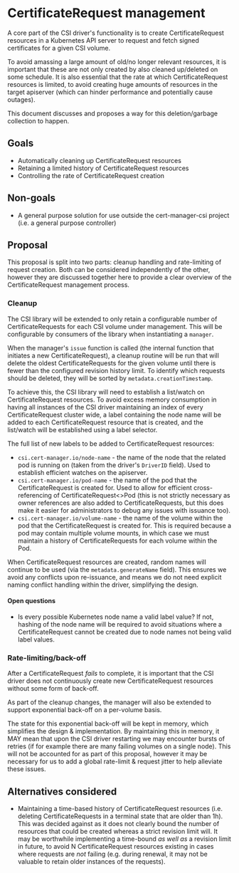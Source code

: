 # CertificateRequest management

A core part of the CSI driver's functionality is to create CertificateRequest resources in a Kubernetes API
server to request and fetch signed certificates for a given CSI volume.

To avoid amassing a large amount of old/no longer relevant resources, it is important that these are not only
created by also cleaned up/deleted on some schedule.
It is also essential that the rate at which CertificateRequest resources is limited, to avoid creating huge
amounts of resources in the target apiserver (which can hinder performance and potentially cause outages).

This document discusses and proposes a way for this deletion/garbage collection to happen.

## Goals

* Automatically cleaning up CertificateRequest resources
* Retaining a limited history of CertificateRequest resources
* Controlling the rate of CertificateRequest creation

## Non-goals

* A general purpose solution for use outside the cert-manager-csi project (i.e. a general purpose controller)

## Proposal

This proposal is split into two parts: cleanup handling and rate-limiting of request creation. Both can be
considered independently of the other, however they are discussed together here to provide a clear overview
of the CertificateRequest management process.

### Cleanup

The CSI library will be extended to only retain a configurable number of CertificateRequests for each CSI
volume under management. This will be configurable by consumers of the library when instantiating a `manager`.

When the manager's `issue` function is called (the internal function that initiates a new CertificateRequest),
a cleanup routine will be run that will delete the oldest CertificateRequests for the given volume until
there is fewer than the configured revision history limit. To identify which requests should be deleted, they
will be sorted by `metadata.creationTimestamp`.

To achieve this, the CSI library will need to establish a list/watch on CertificateRequest resources.
To avoid excess memory consumption in having all instances of the CSI driver maintaining an index of every
CertificateRequest cluster wide, a label containing the node name will be added to each CertificateRequest
resource that is created, and the list/watch will be established using a label selector.

The full list of new labels to be added to CertificateRequest resources:

* `csi.cert-manager.io/node-name` - the name of the node that the related pod is running on (taken from the
  driver's `DriverID` field). Used to establish efficient watches on the apiserver.
* `csi.cert-manager.io/pod-name` - the name of the pod that the CertificateRequest is created for. Used to
  allow for efficient cross-referencing of CertificateRequest<>Pod (this is not strictly necessary as owner
  references are also added to CertificateRequests, but this does make it easier for administrators to debug
  any issues with issuance too).
* `csi.cert-manager.io/volume-name` - the name of the volume within the pod that the CertificateRequest is
  created for. This is required because a pod may contain multiple volume mounts, in which case we must maintain
  a history of CertificateRequests for each volume within the Pod.

When CertificateRequest resources are created, random names will continue to be used (via the `metadata.generateName`
field). This ensures we avoid any conflicts upon re-issuance, and means we do not need explicit naming conflict
handling within the driver, simplifying the design.

#### Open questions

* Is every possible Kubernetes node name a valid label value? If not, hashing of the node name will be required
  to avoid situations where a CertificateRequest cannot be created due to node names not being valid label values.

### Rate-limiting/back-off

After a CertificateRequest *fails* to complete, it is important that the CSI driver does not continuously create
new CertificateRequest resources without some form of back-off.

As part of the cleanup changes, the manager will also be extended to support exponential back-off on a per-volume
basis.

The state for this exponential back-off will be kept in memory, which simplifies the design & implementation.
By maintaining this in memory, it MAY mean that upon the CSI driver restarting we may encounter bursts of retries
(if for example there are many failing volumes on a single node). This will not be accounted for as part of this
proposal, however it may be necessary for us to add a global rate-limit & request jitter to help alleviate these
issues.

## Alternatives considered

* Maintaining a time-based history of CertificateRequest resources (i.e. deleting CertificateRequests in a terminal
  state that are older than 1h). This was decided against as it does not clearly bound the number of resources that
  could be created whereas a strict revision limit will. It may be worthwhile implementing a time-bound _as well as_
  a revision limit in future, to avoid N CertificateRequest resources existing in cases where requests are _not_
  failing (e.g. during renewal, it may not be valuable to retain older instances of the requests).
